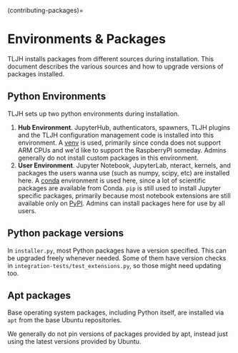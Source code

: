 (contributing-packages)=

# Environments & Packages

TLJH installs packages from different sources during installation.
This document describes the various sources and how to upgrade
versions of packages installed.

## Python Environments

TLJH sets up two python environments during installation.

1. **Hub Environment**. JupyterHub, authenticators, spawners, TLJH plugins
   and the TLJH configuration management code is installed into this
   environment. A [venv](https://docs.python.org/3/library/venv.html) is used,
   primarily since conda does not support ARM CPUs and we'd like to support the
   RaspberryPI someday. Admins generally do not install custom packages
   in this environment.
2. **User Environment**. Jupyter Notebook, JupyterLab, nteract, kernels,
   and packages the users wanna use (such as numpy, scipy, etc) are installed
   here. A [conda](https://conda.io) environment is used here, since
   a lot of scientific packages are available from Conda. `pip` is still
   used to install Jupyter specific packages, primarily because most notebook
   extensions are still available only on [PyPI](https://pypi.org).
   Admins can install packages here for use by all users.

## Python package versions

In `installer.py`, most Python packages have a version specified. This
can be upgraded freely whenever needed. Some of them have version checks
in `integration-tests/test_extensions.py`, so those might need
updating too.

## Apt packages

Base operating system packages, including Python itself, are installed
via `apt` from the base Ubuntu repositories.

We generally do not pin versions of packages provided by apt, instead
just using the latest versions provided by Ubuntu.
